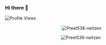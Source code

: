 ### Hi there 👋


![Profile Views](https://komarev.com/ghpvc/?username=yourusername)
<p align="center">&nbsp;<img align="center" src="https://github-readme-stats.vercel.app/api?username=Preet538-neitzen&show_icons=true&theme=dark&locale=en" alt="Preet538-neitzen" /></p>

<p align="center"><img align="center" src="https://github-readme-streak-stats.herokuapp.com/?user=Preet538-neitzen&theme=dark" alt="Preet538-neitzen" /></p>
<!--
**Preet538-neitzen/Preet538-neitzen** is a ✨ _special_ ✨ repository because its `README.md` (this file) appears on your GitHub profile.

Here are some ideas to get you started:

- 🔭 I’m currently working on ...
- 🌱 I’m currently learning ...
- 👯 I’m looking to collaborate on ...
- 🤔 I’m looking for help with ...
- 💬 Ask me about ...
- 📫 How to reach me: ...
- 😄 Pronouns: ...
- ⚡ Fun fact: ...
-->
